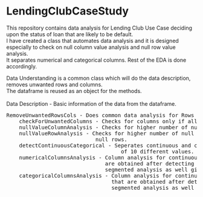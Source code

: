 # LendingClubCaseStudy
This repository contains data analysis for Lending Club Use Case deciding upon the status of loan that are likely to be default. <br>
I have created a class that automates data analysis and it is designed especially to check on null column value analysis and null row value analysis.  <br>
It separates numerical and categorical columns. Rest of the EDA is done accordingly.  <br>
<p> Data Understanding is a common class which will do the data description, removes unwanted rows and columns. <br>
    The dataframe is reused as an object for the methods.  <br> 
<br>
Data Description - Basic information of the data from the dataframe. 
<pre>
RemoveUnwantedRowsCols - Does common data analysis for Rows and Columns
    checkForUnwantedColumns - Checks for columns only if all the values are NaN
    nullValueColumnAnalysis - Checks for higher number of null values in columns
    nullValueRowAnalysis - Checks for higher number of null values in rows. If remove rows is true then it will remove 
                            null rows. 
    detectContinuousCategorical - Seperates continuous and categorical variables in the dataset with a threshold 
                                    of 10 different values.
    numericalColumnsAnalysis - Column analysis for continuous variables. This will analyse the continuous columns that 
                               are obtained after detecting categorical and continuous variables and does 
                               segmented analysis as well given the condition.
    categoricalColumnsAnalysis - Column analysis for continuous variables. This will analyse the categorical columns 
                                 that are obtained after detecting categorical and continuous variables and does 
                                 segmented analysis as well given the condition.
</pre>
</p>
